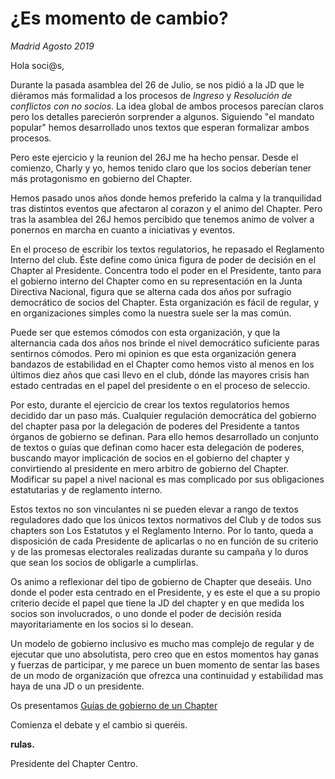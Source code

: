 # ¿Es momento de cambio?

*Madrid Agosto 2019*

Hola soci@s,

Durante la pasada asamblea del 26 de Julio, se nos pidió a la JD que le diéramos más formalidad a los procesos de *Ingreso* y *Resolución de conflictos con no socios*. La idea global de ambos procesos parecían claros pero los detalles parecierón sorprender a algunos. Siguiendo "el mandato popular" hemos desarrollado unos textos que esperan formalizar ambos procesos.

Pero este ejercicio y la reunion del 26J me ha hecho pensar. Desde el comienzo, Charly y yo, hemos tenido claro que los socios deberían tener más protagonismo en gobierno del Chapter.

Hemos pasado unos años donde hemos preferido la calma y la tranquilidad tras distintos eventos que afectaron al corazon y el animo del Chapter. Pero tras la asamblea del 26J hemos percibido que tenemos animo de volver a ponernos en marcha en cuanto a iniciativas y eventos.

En el proceso de escribir los textos regulatorios, he repasado el Reglamento Interno del club. Éste define como única figura de poder de decisión en el Chapter al Presidente. Concentra todo el poder en el Presidente, tanto para el gobierno interno del Chapter como en su representación en la Junta Directiva Nacional, figura que se alterna cada dos años por sufragio democrático de socios del Chapter. Esta organización es fácil de regular, y en organizaciones simples como la nuestra suele ser la mas común.

Puede ser que estemos cómodos con esta organización, y que la alternancia cada dos años nos brinde el nivel democrático suficiente paras sentirnos cómodos. Pero mi opinion es que esta organización genera bandazos de estabilidad en el Chapter como hemos visto al menos en los últimos diez años que casi llevo en el club, dónde  las mayores crisis han estado centradas en el papel del presidente o en el proceso de seleccio.

Por esto, durante el ejercicio de crear los textos regulatorios hemos decidido dar un paso más. 
Cualquier regulación democrática del gobierno del chapter pasa por la delegación de poderes del Presidente a tantos órganos de gobierno se definan. Para ello hemos desarrollado un conjunto de textos o guías que definan como hacer esta delegación de poderes, buscando mayor implicación de socios en el gobierno del chapter y convirtiendo al presidente en mero arbitro de gobierno del Chapter. Modificar su papel a nivel nacional es mas complicado por sus obligaciones estatutarias y de reglamento interno.

Estos textos no son vinculantes ni se pueden elevar a rango de textos reguladores dado que los únicos textos normativos del Club y de todos sus chapters son Los Estatutos y el Reglamento Interno. Por lo tanto, queda a disposición de cada Presidente de aplicarlas o no en función de su criterio y de las promesas electorales realizadas durante su campaña y lo duros que sean los socios de obligarle a cumplirlas.

Os animo a reflexionar del tipo de gobierno de Chapter que deseáis. Uno donde el poder esta centrado en el Presidente, y es este el que a su propio criterio decide el papel que tiene la JD del chapter y en que medida los socios son involucrados, o uno donde el poder de decisión resida mayoritariamente en los socios si lo desean. 

Un modelo de gobierno inclusivo es mucho mas complejo de regular y de ejecutar que uno absolutista, pero creo que en estos momentos hay ganas y fuerzas de participar, y me parece un buen momento de sentar las bases de un modo de organización que ofrezca una continuidad y estabilidad mas haya de una JD o un presidente.

Os presentamos [Guías de gobierno de un Chapter](home.md)

Comienza el debate y el cambio si queréis.

**rulas.**

Presidente del Chapter Centro.

